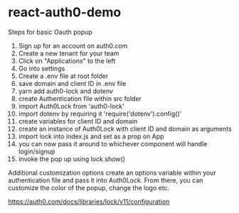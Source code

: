 # react-auth0-demo

Steps for basic Oauth popup

1. Sign up for an account on auth0.com
2. Create a new tenant for your team
3. Click on "Applications" to the left
4. Go into settings
5. Create a .env file at root folder
6. save domain and client ID in .env file
7. yarn add auth0-lock and dotenv 
8. create Authentication file within src folder
9. import Auth0Lock from 'auth0-lock'
10. import dotenv by requiring it 'require('dotenv').config()'
11. create variables for client ID and domain
12. create an instance of Auth0Lock with client ID and domain as arguments
13. import lock into index.js and set as a prop on App
14. you can now pass it around to whichever component will handle login/signup
15. invoke the pop up using lock.show()

Additional customization options
create an options variable within your authentication file and pass it into Auth0Lock. From there, you can customize the color of the popup, change the logo etc.

https://auth0.com/docs/libraries/lock/v11/configuration